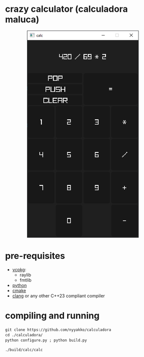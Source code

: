 # crazy calculator (calculadora maluca)

<p align="center">
   <img src = "https://github.com/nyyakko/calculadora/blob/master/assets/image.png">
</p>

# pre-requisites
* [vcpkg](https://vcpkg.io/):
   *  raylib
   *  fmtlib
* [python](https://www.python.org/downloads/)
* [cmake](https://cmake.org/)
* [clang](https://github.com/llvm/llvm-project/) or any other C++23 compliant compiler

# compiling and running
   ``git clone https://github.com/nyyakko/calculadora``\
   ``cd ./calculadora/``\
   ``python configure.py ; python build.py``

   ``./build/calc/calc``

